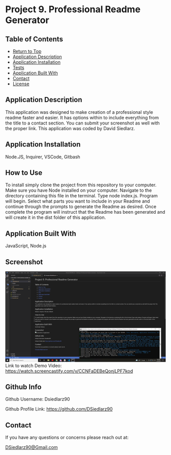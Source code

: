 
  # Project 9. Professional Readme Generator

  

  ## Table of Contents
  * [Return to Top](#)
  * [Application Description](#application-description)
  * [Application Installation](#application-installation)
  * [Tests](#tests)
  * [Application Built With](#application-built-with)
  * [Contact](#contact)
  * [License](#license)
  
  ## Application Description
  This application was designed to make creation of a professional style readme faster and easier. It has options within to include everything from the title to a contact section. You can submit your screenshot as well with the proper link. This application was coded by David Siedlarz.
  
  ## Application Installation
  Node.JS, Inquirer, VSCode, Gitbash
  
  ## How to Use
  To install simply clone the project from this repository to your computer. Make sure you have Node installed on your computer. Navigate to the directory containing this file in the terminal. Type node index.js. Program will begin. Select what parts you want to include in your Readme and continue through the prompts to generate the Readme as desired. Once complete the program will instruct that the Readme has been generated and will create it in the dist folder of this application.
  
  

  ## Application Built With
   JavaScript, Node.js
  
  ## Screenshot
  ![Screenshot of application](images/screenshot.jpg)
  Link to watch Demo Video: https://watch.screencastify.com/v/CCNFaDEBeQonjLPF7kod

  

  

  ## Github Info
  Github Username: Dsiedlarz90

  Github Profile Link: https://github.com/DSiedlarz90

  ## Contact
  If you have any questions or concerns please reach out at:

  [DSiedlarz90@Gmail.com](mailto:DSiedlarz90@Gmail.com)

  
  
  